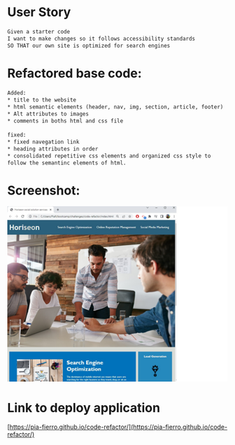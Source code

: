 # User Story
```
Given a starter code
I want to make changes so it follows accessibility standards
SO THAT our own site is optimized for search engines

```

# Refactored base code:
```
Added:
* title to the website
* html semantic elements (header, nav, img, section, article, footer)
* Alt attributes to images
* comments in boths html and css file

fixed:
* fixed navegation link
* heading attributes in order
* consolidated repetitive css elements and organized css style to follow the semantinc elements of html.
```

# Screenshot:
![Horiseon](./assets/images/screenshot-horiseon.jpg)

# Link to deploy application
[https://pia-fierro.github.io/code-refactor/](https://pia-fierro.github.io/code-refactor/)